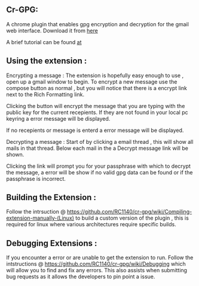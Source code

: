 ## Cr-GPG: 

A chrome plugin that enables gpg encryption and decryption for the gmail web interface.
Download it from [here](http://thinkst.com/tools/cr-gpg/)

A brief tutorial can be found [at](http://blog.thinkst.com/2011/09/chrome-extension-for-gpg-in-gmail.html)

## Using the extension :

Encrypting a message : 
The extension is hopefully easy enough to use , open up a gmail
window to begin. To encrypt a new message use
the compose button as normal , but you will notice that there is
a encrypt link next to the Rich Formatting link.

Clicking the button will encrypt the message that you are typing
with the public key for the current recepients. If they are not
found in your local pc keyring a error message will be displayed.

If no recepients or message is enterd a error message will be
displayed.

Decrypting a message :
Start of by clicking a email thread , this will show all mails
in that thread. Below each mail in the a Decrypt message link
will be shown.

Clicking the link will prompt you for your passphrase with
which to decrypt the message, a error will be show if no
valid gpg data can be found or if the passphrase is incorrect.

## Building the Extension :

Follow the intrsuction @ https://github.com/RC1140/cr-gpg/wiki/Compiling-extension-manually-(Linux) 
to build a custom version of the plugin , this is required for linux where various
architectures require specific builds.

## Debugging Extensions :

If you encounter a error or are unable to get the extension to run. Follow
the intstructions @ https://github.com/RC1140/cr-gpg/wiki/Debugging which
will allow you to find and fix any errors. This also assists when submitting
bug requests as it allows the developers to pin point a issue.

